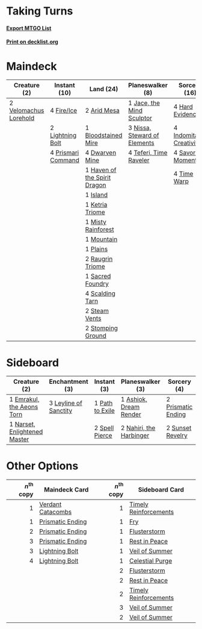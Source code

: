 # Taking Turns

#### [Export MTGO List](../collection/Taking%20Turns/Taking%20Turns.txt)
#### [Print on decklist.org](http://decklist.org/?deckmain=2%09Arid%20Mesa%0A1%09Bloodstained%20Mire%0A4%09Dwarven%20Mine%0A4%09Fire/Ice%0A4%09Hard%20Evidence%0A1%09Haven%20of%20the%20Spirit%20Dragon%0A4%09Indomitable%20Creativity%0A1%09Island%0A1%09Jace,%20the%20Mind%20Sculptor%0A1%09Ketria%20Triome%0A2%09Lightning%20Bolt%0A1%09Misty%20Rainforest%0A1%09Mountain%0A3%09Nissa,%20Steward%20of%20Elements%0A1%09Plains%0A4%09Prismari%20Command%0A2%09Raugrin%20Triome%0A1%09Sacred%20Foundry%0A4%09Savor%20the%20Moment%0A4%09Scalding%20Tarn%0A2%09Steam%20Vents%0A2%09Stomping%20Ground%0A4%09Teferi,%20Time%20Raveler%0A4%09Time%20Warp%0A2%09Velomachus%20Lorehold&deckside=1%09Ashiok,%20Dream%20Render%0A1%09Emrakul,%20the%20Aeons%20Torn%0A3%09Leyline%20of%20Sanctity%0A2%09Nahiri,%20the%20Harbinger%0A1%09Narset,%20Enlightened%20Master%0A1%09Path%20to%20Exile%0A2%09Prismatic%20Ending%0A2%09Spell%20Pierce%0A2%09Sunset%20Revelry)
# Maindeck

|                                          Creature (2)                                          |                                        Instant (10)                                         |                                               Land (24)                                               |                                           Planeswalker (8)                                            |                                           Sorcery (16)                                            |
|------------------------------------------------------------------------------------------------|---------------------------------------------------------------------------------------------|-------------------------------------------------------------------------------------------------------|-------------------------------------------------------------------------------------------------------|---------------------------------------------------------------------------------------------------|
|2 [Velomachus Lorehold](http://gatherer.wizards.com/Pages/Card/Details.aspx?multiverseid=513737)|4 [Fire/Ice](http://gatherer.wizards.com/Pages/Card/Details.aspx?multiverseid=27165)         |2 [Arid Mesa](http://gatherer.wizards.com/Pages/Card/Details.aspx?multiverseid=405092)                 |1 [Jace, the Mind Sculptor](http://gatherer.wizards.com/Pages/Card/Details.aspx?multiverseid=442051)   |4 [Hard Evidence](http://gatherer.wizards.com/Pages/Card/Details.aspx?multiverseid=522122)         |
|                                                                                                |2 [Lightning Bolt](http://gatherer.wizards.com/Pages/Card/Details.aspx?multiverseid=806)     |1 [Bloodstained Mire](http://gatherer.wizards.com/Pages/Card/Details.aspx?multiverseid=405094)         |3 [Nissa, Steward of Elements](http://gatherer.wizards.com/Pages/Card/Details.aspx?multiverseid=426906)|4 [Indomitable Creativity](http://gatherer.wizards.com/Pages/Card/Details.aspx?multiverseid=423752)|
|                                                                                                |4 [Prismari Command](http://gatherer.wizards.com/Pages/Card/Details.aspx?multiverseid=513706)|4 [Dwarven Mine](http://gatherer.wizards.com/Pages/Card/Details.aspx?multiverseid=473205)              |4 [Teferi, Time Raveler](http://gatherer.wizards.com/Pages/Card/Details.aspx?multiverseid=461148)      |4 [Savor the Moment](http://gatherer.wizards.com/Pages/Card/Details.aspx?multiverseid=159404)      |
|                                                                                                |                                                                                             |1 [Haven of the Spirit Dragon](http://gatherer.wizards.com/Pages/Card/Details.aspx?multiverseid=433187)|                                                                                                       |4 [Time Warp](http://gatherer.wizards.com/Pages/Card/Details.aspx?multiverseid=439354)             |
|                                                                                                |                                                                                             |1 [Island](http://gatherer.wizards.com/Pages/Card/Details.aspx?multiverseid=439857)                    |                                                                                                       |                                                                                                   |
|                                                                                                |                                                                                             |1 [Ketria Triome](http://gatherer.wizards.com/Pages/Card/Details.aspx?multiverseid=479770)             |                                                                                                       |                                                                                                   |
|                                                                                                |                                                                                             |1 [Misty Rainforest](http://gatherer.wizards.com/Pages/Card/Details.aspx?multiverseid=405102)          |                                                                                                       |                                                                                                   |
|                                                                                                |                                                                                             |1 [Mountain](http://gatherer.wizards.com/Pages/Card/Details.aspx?multiverseid=439859)                  |                                                                                                       |                                                                                                   |
|                                                                                                |                                                                                             |1 [Plains](http://gatherer.wizards.com/Pages/Card/Details.aspx?multiverseid=439856)                    |                                                                                                       |                                                                                                   |
|                                                                                                |                                                                                             |2 [Raugrin Triome](http://gatherer.wizards.com/Pages/Card/Details.aspx?multiverseid=479771)            |                                                                                                       |                                                                                                   |
|                                                                                                |                                                                                             |1 [Sacred Foundry](http://gatherer.wizards.com/Pages/Card/Details.aspx?multiverseid=405106)            |                                                                                                       |                                                                                                   |
|                                                                                                |                                                                                             |4 [Scalding Tarn](http://gatherer.wizards.com/Pages/Card/Details.aspx?multiverseid=405107)             |                                                                                                       |                                                                                                   |
|                                                                                                |                                                                                             |2 [Steam Vents](http://gatherer.wizards.com/Pages/Card/Details.aspx?multiverseid=405109)               |                                                                                                       |                                                                                                   |
|                                                                                                |                                                                                             |2 [Stomping Ground](http://gatherer.wizards.com/Pages/Card/Details.aspx?multiverseid=405110)           |                                                                                                       |                                                                                                   |


# Sideboard

|                                             Creature (2)                                              |                                        Enchantment (3)                                         |                                       Instant (3)                                        |                                         Planeswalker (3)                                         |                                         Sorcery (4)                                         |
|-------------------------------------------------------------------------------------------------------|------------------------------------------------------------------------------------------------|------------------------------------------------------------------------------------------|--------------------------------------------------------------------------------------------------|---------------------------------------------------------------------------------------------|
|1 [Emrakul, the Aeons Torn](http://gatherer.wizards.com/Pages/Card/Details.aspx?multiverseid=397905)   |3 [Leyline of Sanctity](http://gatherer.wizards.com/Pages/Card/Details.aspx?multiverseid=204993)|1 [Path to Exile](http://gatherer.wizards.com/Pages/Card/Details.aspx?multiverseid=220511)|1 [Ashiok, Dream Render](http://gatherer.wizards.com/Pages/Card/Details.aspx?multiverseid=461155) |2 [Prismatic Ending](http://gatherer.wizards.com/Pages/Card/Details.aspx?multiverseid=522101)|
|1 [Narset, Enlightened Master](http://gatherer.wizards.com/Pages/Card/Details.aspx?multiverseid=386616)|                                                                                                |2 [Spell Pierce](http://gatherer.wizards.com/Pages/Card/Details.aspx?multiverseid=425876) |2 [Nahiri, the Harbinger](http://gatherer.wizards.com/Pages/Card/Details.aspx?multiverseid=463948)|2 [Sunset Revelry](http://gatherer.wizards.com/Pages/Card/Details.aspx?multiverseid=534796)  |


# Other Options

|*n*<sup>th</sup> copy|                                       Maindeck Card                                        |*n*<sup>th</sup> copy|                                         Sideboard Card                                         |
|--------------------:|--------------------------------------------------------------------------------------------|--------------------:|------------------------------------------------------------------------------------------------|
|                    1|[Verdant Catacombs](http://gatherer.wizards.com/Pages/Card/Details.aspx?multiverseid=405113)|                    1|[Timely Reinforcements](http://gatherer.wizards.com/Pages/Card/Details.aspx?multiverseid=220074)|
|                    1|[Prismatic Ending](http://gatherer.wizards.com/Pages/Card/Details.aspx?multiverseid=522101) |                    1|[Fry](http://gatherer.wizards.com/Pages/Card/Details.aspx?multiverseid=466894)                  |
|                    2|[Prismatic Ending](http://gatherer.wizards.com/Pages/Card/Details.aspx?multiverseid=522101) |                    1|[Flusterstorm](http://gatherer.wizards.com/Pages/Card/Details.aspx?multiverseid=228255)         |
|                    3|[Prismatic Ending](http://gatherer.wizards.com/Pages/Card/Details.aspx?multiverseid=522101) |                    1|[Rest in Peace](http://gatherer.wizards.com/Pages/Card/Details.aspx?multiverseid=442021)        |
|                    3|[Lightning Bolt](http://gatherer.wizards.com/Pages/Card/Details.aspx?multiverseid=806)      |                    1|[Veil of Summer](http://gatherer.wizards.com/Pages/Card/Details.aspx?multiverseid=466952)       |
|                    4|[Lightning Bolt](http://gatherer.wizards.com/Pages/Card/Details.aspx?multiverseid=806)      |                    1|[Celestial Purge](http://gatherer.wizards.com/Pages/Card/Details.aspx?multiverseid=183055)      |
|                     |                                                                                            |                    2|[Flusterstorm](http://gatherer.wizards.com/Pages/Card/Details.aspx?multiverseid=228255)         |
|                     |                                                                                            |                    2|[Rest in Peace](http://gatherer.wizards.com/Pages/Card/Details.aspx?multiverseid=442021)        |
|                     |                                                                                            |                    2|[Timely Reinforcements](http://gatherer.wizards.com/Pages/Card/Details.aspx?multiverseid=220074)|
|                     |                                                                                            |                    3|[Veil of Summer](http://gatherer.wizards.com/Pages/Card/Details.aspx?multiverseid=466952)       |
|                     |                                                                                            |                    2|[Veil of Summer](http://gatherer.wizards.com/Pages/Card/Details.aspx?multiverseid=466952)       |

